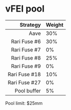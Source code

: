 # vFEI pool
|Strategy | Weight |
|-------: | --------|
|Aave | 30%     |
|Rari Fuse #6 | 30%     |
|Rari Fuse #7 | 0%     |
|Rari Fuse #8 | 25%     |
|Rari Fuse #9 | 0%     |
|Rari Fuse #18 | 10%     |
|Rari Fuse #27 | 0%     |
|Pool buffer | 5%     |

Pool limit: $25mm
